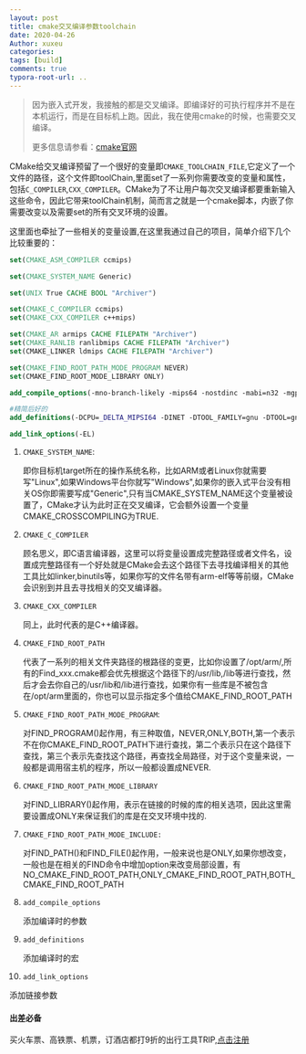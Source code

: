 ```yaml
---
layout: post
title: cmake交叉编译参数toolchain
date: 2020-04-26
Author: xuxeu
categories: 
tags: [build]
comments: true
typora-root-url: ..
---
```


> 因为嵌入式开发，我接触的都是交叉编译。即编译好的可执行程序并不是在本机运行，而是在目标机上跑。因此，我在使用cmake的时候，也需要交叉编译。
>
> 更多信息请参看：[cmake官网](https://cmake.org/cmake/help)

CMake给交叉编译预留了一个很好的变量即`CMAKE_TOOLCHAIN_FILE`,它定义了一个文件的路径，这个文件即toolChain,里面set了一系列你需要改变的变量和属性，包括`C_COMPILER`,`CXX_COMPILER`。CMake为了不让用户每次交叉编译都要重新输入这些命令，因此它带来toolChain机制，简而言之就是一个cmake脚本，内嵌了你需要改变以及需要set的所有交叉环境的设置。

这里面也牵扯了一些相关的变量设置,在这里我通过自己的项目，简单介绍下几个比较重要的：

```cmake
set(CMAKE_ASM_COMPILER ccmips)

set(CMAKE_SYSTEM_NAME Generic)

set(UNIX True CACHE BOOL "Archiver")

set(CMAKE_C_COMPILER ccmips)
set(CMAKE_CXX_COMPILER c++mips)

set(CMAKE_AR armips CACHE FILEPATH "Archiver")
set(CMAKE_RANLIB ranlibmips CACHE FILEPATH "Archiver")
set(CMAKE_LINKER ldmips CACHE FILEPATH "Archiver")

set(CMAKE_FIND_ROOT_PATH_MODE_PROGRAM NEVER)
set(CMAKE_FIND_ROOT_MODE_LIBRARY ONLY)

add_compile_options(-mno-branch-likely -mips64 -nostdinc -mabi=n32 -mgp64 -EL -fno-builtin -fno-zero-initialized-in-bss -fno-common -Wall -G8 -MD  -O2 -G 8 -D_VSB_CONFIG_FILE="${CONFIG_H}/lib_smp/h/config/vsbConfig.h" )

#精简后好的
add_definitions(-DCPU=_DELTA_MIPSI64 -DINET -DTOOL_FAMILY=gnu -DTOOL=gnule -D_CORETEK_KERNEL -D_CORETEK_MIPS_N32_ABI -DMIPSEL -D_WRS_LIB_BUILD  -DWRS_IPNET -D_WRS_CONFIG_SMP)

add_link_options(-EL)
```

1. `CMAKE_SYSTEM_NAME`:

   即你目标机target所在的操作系统名称，比如ARM或者Linux你就需要写"Linux",如果Windows平台你就写"Windows",如果你的嵌入式平台没有相关OS你即需要写成"Generic",只有当CMAKE_SYSTEM_NAME这个变量被设置了，CMake才认为此时正在交叉编译，它会额外设置一个变量CMAKE_CROSSCOMPILING为TRUE.

2. `CMAKE_C_COMPILER`

    顾名思义，即C语言编译器，这里可以将变量设置成完整路径或者文件名，设置成完整路径有一个好处就是CMake会去这个路径下去寻找编译相关的其他工具比如linker,binutils等，如果你写的文件名带有arm-elf等等前缀，CMake会识别到并且去寻找相关的交叉编译器。

3. `CMAKE_CXX_COMPILER`

    同上，此时代表的是C++编译器。

4. `CMAKE_FIND_ROOT_PATH`

    代表了一系列的相关文件夹路径的根路径的变更，比如你设置了/opt/arm/,所有的Find_xxx.cmake都会优先根据这个路径下的/usr/lib,/lib等进行查找，然后才会去你自己的/usr/lib和/lib进行查找，如果你有一些库是不被包含在/opt/arm里面的，你也可以显示指定多个值给CMAKE_FIND_ROOT_PATH

5. `CMAKE_FIND_ROOT_PATH_MODE_PROGRAM`:

   对FIND_PROGRAM()起作用，有三种取值，NEVER,ONLY,BOTH,第一个表示不在你CMAKE_FIND_ROOT_PATH下进行查找，第二个表示只在这个路径下查找，第三个表示先查找这个路径，再查找全局路径，对于这个变量来说，一般都是调用宿主机的程序，所以一般都设置成NEVER.

6. `CMAKE_FIND_ROOT_PATH_MODE_LIBRARY`

    对FIND_LIBRARY()起作用，表示在链接的时候的库的相关选项，因此这里需要设置成ONLY来保证我们的库是在交叉环境中找的.

7. `CMAKE_FIND_ROOT_PATH_MODE_INCLUDE:`

   对FIND_PATH()和FIND_FILE()起作用，一般来说也是ONLY,如果你想改变，一般也是在相关的FIND命令中增加option来改变局部设置，有NO_CMAKE_FIND_ROOT_PATH,ONLY_CMAKE_FIND_ROOT_PATH,BOTH_CMAKE_FIND_ROOT_PATH

8. `add_compile_options`

   添加编译时的参数

9. `add_definitions`

   添加编译时的宏

10. `add_link_options`

   添加链接参数

#### 出差必备

买火车票、高铁票、机票，订酒店都打9折的出行工具TRIP,[点击注册](https://h5.itrip.world/#/register/6tpd1Z)